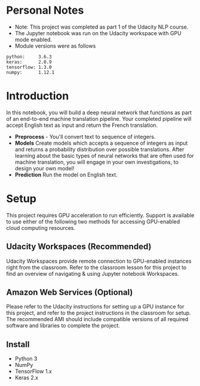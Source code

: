 # Personal Notes

- Note: This project was completed as part 1 of the Udacity NLP course.
- The Jupyter notebook was run on the Udacity workspace with GPU mode enabled.
- Module versions were as follows
```
python:     3.6.3
keras:      2.0.9
tensorflow: 1.3.0
numpy:      1.12.1
```


# Introduction
In this notebook, you will build a deep neural network that functions as part of an end-to-end machine translation pipeline. Your completed pipeline will accept English text as input and return the French translation.

- **Preprocess** - You'll convert text to sequence of integers.
- **Models** Create models which accepts a sequence of integers as input and returns a probability distribution over possible translations. After learning about the basic types of neural networks that are often used for machine translation, you will engage in your own investigations, to design your own model!
- **Prediction** Run the model on English text.

# Setup

This project requires GPU acceleration to run efficiently. Support is available to use either of the following two methods for accessing GPU-enabled cloud computing resources.

## Udacity Workspaces (Recommended)

Udacity Workspaces provide remote connection to GPU-enabled instances right from the classroom. Refer to the classroom lesson for this project to find an overview of navigating & using Jupyter notebook Workspaces.

## Amazon Web Services (Optional)

Please refer to the Udacity instructions for setting up a GPU instance for this project, and refer to the project instructions in the classroom for setup. The recommended AMI should include compatible versions of all required software and libraries to complete the project.

## Install
- Python 3
- NumPy
- TensorFlow 1.x
- Keras 2.x
